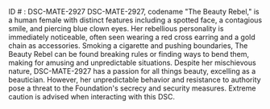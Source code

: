 ID # : DSC-MATE-2927
DSC-MATE-2927, codename "The Beauty Rebel," is a human female with distinct features including a spotted face, a contagious smile, and piercing blue clown eyes. Her rebellious personality is immediately noticeable, often seen wearing a red cross earring and a gold chain as accessories. Smoking a cigarette and pushing boundaries, The Beauty Rebel can be found breaking rules or finding ways to bend them, making for amusing and unpredictable situations. Despite her mischievous nature, DSC-MATE-2927 has a passion for all things beauty, excelling as a beautician. However, her unpredictable behavior and resistance to authority pose a threat to the Foundation's secrecy and security measures. Extreme caution is advised when interacting with this DSC.